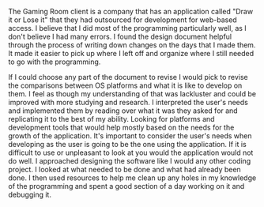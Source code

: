 The Gaming Room client is a company that has an application called "Draw it or Lose it" that they had outsourced for development for web-based access. I believe that I did most of the programming particularly well, as I don't believe I had many errors. I found the design document helpful through the process of writing down changes on the days that I made them. It made it easier to pick up where I left off and organize where I still needed to go with the programming. 

If I could choose any part of the document to revise I would pick to revise the comparisons between OS platforms and what it is like to develop on them. I feel as though my understanding of that was lackluster and could be improved with more studying and research. I interpreted the user's needs and implemented them by reading over what it was they asked for and replicating it to the best of my ability. Looking for platforms and development tools that would help mostly based on the needs for the growth of the application. It's important to consider the user's needs when developing as the user is going to be the one using the application. If it is difficult to use or unpleasant to look at you would the application would not do well. I approached designing the software like I would any other coding project. I looked at what needed to be done and what had already been done. I then used resources to help me clean up any holes in my knowledge of the programming and spent a good section of a day working on it and debugging it. 
